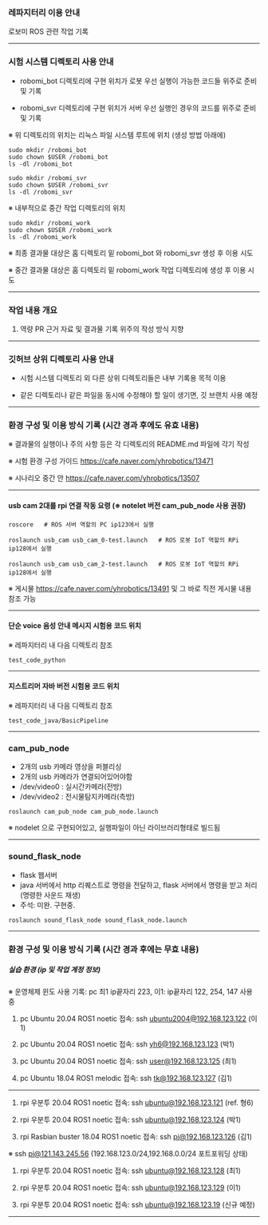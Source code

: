 ### 레파지터리 이용 안내

로보미 ROS 관련 작업 기록

---

### 시험 시스템 디렉토리 사용 안내

* robomi_bot 디렉토리에 구현 위치가 로봇 우선 실행이 가능한 코드들 위주로 준비 및 기록

* robomi_svr 디렉토리에 구현 위치가 서버 우선 실행인 경우의 코드를 위주로 준비 및 기록

※ 위 디렉토리의 위치는 리눅스 파일 시스템 루트에 위치 (생성 방법 아래에)

```
sudo mkdir /robomi_bot
sudo chown $USER /robomi_bot
ls -dl /robomi_bot
```
```
sudo mkdir /robomi_svr
sudo chown $USER /robomi_svr
ls -dl /robomi_svr
```
※ 내부적으로 중간 작업 디렉토리의 위치
```
sudo mkdir /robomi_work
sudo chown $USER /robomi_work
ls -dl /robomi_work
```

※  최종 결과물 대상은 홈 디렉토리 밑 robomi_bot 와 robomi_svr 생성 후 이용 시도

※  중간 결과물 대상은 홈 디렉토리 밑 robomi_work 작업 디렉토리에 생성 후 이용 시도

---

### 작업 내용 개요

1. 역량 PR 근거 자료 및 결과물 기록 위주의 작성 방식 지향

---

### 깃허브 상위 디렉토리 사용 안내

* 시험 시스템 디렉토리 외 다른 상위 디렉토리들은 내부 기록용 목적 이용

* 같은 디렉토리나 같은 파일을 동시에 수정해야 할 일이 생기면, 깃 브랜치 사용 예정

---

### 환경 구성 및 이용 방식 기록 (시간 경과 후에도 유효 내용)

※  결과물의 실행이나 주의 사항 등은 각 디렉토리의 README.md 파일에 각기 작성

※  시험 환경 구성 가이드 https://cafe.naver.com/yhrobotics/13471

※  시나리오 중간 안 https://cafe.naver.com/yhrobotics/13507

---

#### usb cam 2대를 rpi 연결 작동 요령 (※ notelet 버전 cam_pub_node 사용 권장)

```
roscore   # ROS 서버 역할의 PC ip123에서 실행
```

```
roslaunch usb_cam usb_cam_0-test.launch   # ROS 로봇 IoT 역할의 RPi ip128에서 실행
```

```
roslaunch usb_cam usb_cam_2-test.launch   # ROS 로봇 IoT 역할의 RPi ip128에서 실행
```

※ 게시물 https://cafe.naver.com/yhrobotics/13491 및 그 바로 직전 게시물 내용 참조 가능

---

#### 단순 voice 음성 안내 메시지 시험용 코드 위치

※ 레파지터리 내 다음 디렉토리 참조

```
test_code_python
```

---

#### 지스트리머 자바 버전 시험용 코드 위치

※ 레파지터리 내 다음 디렉토리 참조

```
test_code_java/BasicPipeline
```

---

### cam_pub_node

- 2개의 usb 카메라 영상을 퍼블리싱
- 2개의 usb 카메라가 연결되어있어야함
- /dev/video0 : 실시간카메라(전방)
- /dev/video2 : 전시물탐지카메라(측방)

```
roslaunch cam_pub_node cam_pub_node.launch
```

※ nodelet 으로 구현되어있고, 실행파일이 아닌 라이브러리형태로 빌드됨

---

### sound_flask_node

- flask 웹서버
- java 서버에서 http 리퀘스트로 명령을 전달하고, flask 서버에서 명령을 받고 처리(명령한 사운드 재생)
- 주석: 미완. 구현중.

```
roslaunch sound_flask_node sound_flask_node.launch
```

---

### 환경 구성 및 이용 방식 기록 (시간 경과 후에는 무효 내용)


##### 실습 환경 (ip 및 작업 계정 정보)

※ 운영체제 윈도 사용 기록: pc 최1 ip끝자리 223, 이1: ip끝자리 122, 254, 147 사용 중

1. pc Ubuntu 20.04 ROS1 noetic 접속: ssh ubuntu2004@192.168.123.122 (이1)

1. pc Ubuntu 20.04 ROS1 noetic 접속: ssh yh6@192.168.123.123 (박1)

1. pc Ubuntu 20.04 ROS1 noetic 접속: ssh user@192.168.123.125 (최1)

1. pc Ubuntu 18.04 ROS1 melodic 접속: ssh tk@192.168.123.127 (김1)

---

1. rpi 우분투 20.04 ROS1 noetic 접속: ssh ubuntu@192.168.123.121 (ref. 형6)

1. rpi 우분투 20.04 ROS1 noetic 접속: ssh ubuntu@192.168.123.124 (박1)

1. rpi Rasbian buster 18.04 ROS1 noetic 접속: ssh pi@192.168.123.126 (김1)
   
※ ssh pi@121.143.245.56 (192.168.123.0/24,192.168.0.0/24 포트포워딩 상태)

1. rpi 우분투 20.04 ROS1 noetic 접속: ssh ubuntu@192.168.123.128 (최1)

1. rpi 우분투 20.04 ROS1 noetic 접속: ssh ubuntu@192.168.123.129 (이1)

1. rpi 우분투 20.04 ROS1 noetic 접속: ssh ubuntu@192.168.123.19 (신규 예정)

---
